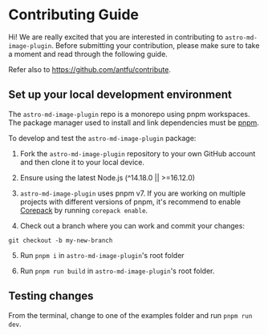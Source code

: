 # Contributing Guide

Hi! We are really excited that you are interested in contributing to `astro-md-image-plugin`. Before submitting your contribution, please make sure to take a moment and read through the following guide.

Refer also to https://github.com/antfu/contribute.

## Set up your local development environment

The `astro-md-image-plugin` repo is a monorepo using pnpm workspaces. The package manager used to install and link dependencies must be [pnpm](https://pnpm.io/).

To develop and test the `astro-md-image-plugin` package:

1. Fork the `astro-md-image-plugin` repository to your own GitHub account and then clone it to your local device.

2. Ensure using the latest Node.js (^14.18.0 || >=16.12.0)

3. `astro-md-image-plugin` uses pnpm v7. If you are working on multiple projects with different versions of pnpm, it's recommend to enable [Corepack](https://github.com/nodejs/corepack) by running `corepack enable`.

4. Check out a branch where you can work and commit your changes:
```shell
git checkout -b my-new-branch
```

5. Run `pnpm i` in `astro-md-image-plugin`'s root folder

6. Run `pnpm run build` in `astro-md-image-plugin`'s root folder.

## Testing changes

From the terminal, change to one of the examples folder and run `pnpm run dev`.

